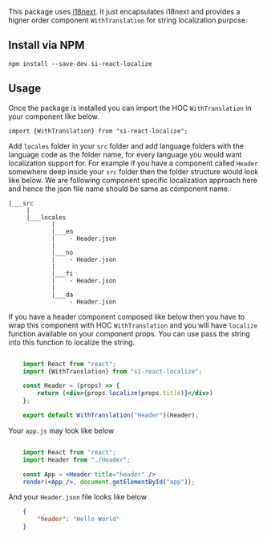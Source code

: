 This package uses [i18next](https://www.i18next.com/). It just encapsulates i18next and provides a higner order component `WithTranslation` for string localization purpose. 

## Install via NPM
`npm install --save-dev si-react-localize`

## Usage
Once the package is installed you can import the HOC `WithTranslation` in your component like below. 

`import {WithTranslation} from "si-react-localize";`

Add `locales` folder in your `src` folder and add language folders with the language code as the folder name, for every language you would want localization support for. For example if you have a component called `Header` somewhere deep inside your `src` folder then the folder structure would look like below. We are following component specific localization approach here and hence the json file name should be same as component name.

```
|___src  
     |   
     |___locales
            |
            |___en
            |    - Header.json
            |
            |___no
            |    - Header.json  
            |
            |___fi
            |    - Header.json  
            |
            |___da 
                 - Header.json
```
       
If you have a header component composed like below then you have to wrap this component with HOC  `WithTranslation` and you will have `localize` function available on your component props. You can use pass the string into this function to localize the string.

```jsx

    import React from "react";
    import {WithTranslation} from "si-react-localize";

    const Header = (props) => {
        return (<div>{props.localize(props.title)}</div>)
    };

    export default WithTranslation("Header")(Header);

```
    
Your `app.js` may look like below
   
```jsx

    import React from "react";
    import Header from "./Header";

    const App = <Header title="header" />    
    render(<App />, document.getElementById("app"));

```
And your `Header.json` file looks like below  

```json
    {
        "header": "Hello World"
    }
```